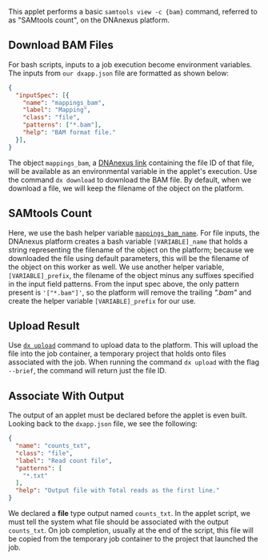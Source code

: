 This applet performs a basic `samtools view -c {bam}` command, referred to as "SAMtools count", on the DNAnexus platform.

## Download BAM Files
For bash scripts, inputs to a job execution become environment variables. The inputs from `our dxapp.json` file are formatted as shown below:
```json
{
  "inputSpec": [{
    "name": "mappings_bam",
    "label": "Mapping",
    "class": "file",
    "patterns": ["*.bam"],
    "help": "BAM format file."
  }],
}
```
The object `mappings_bam`, a [DNAnexus link](https://wiki.dnanexus.com/FAQ#What-are-DNAnexus-links,-and-how-are-they-different-from-using-the-data-object-IDs%3F)
containing the file ID of that file, will be available as an environmental variable in the applet's execution. Use the command `dx download` to download the BAM file. By default, when we download a file,
we will keep the filename of the object on the platform.
<!--SECTION: Download bam files -->

## SAMtools Count
Here, we use the bash helper variable [`mappings_bam_name`](https://wiki.dnanexus.com/Developer-Tutorials/Sample-Code?bash#Bash-app-helper-variables). For file inputs,
the DNAnexus platform creates a bash variable `[VARIABLE]_name` that holds a string representing
the filename of the object on the platform; because we downloaded the file using default parameters, this will be the filename of the object on this
worker as well. We use another helper variable, `[VARIABLE]_prefix`, the filename
of the object minus any suffixes specified in the input field patterns. From the input spec above,
the only pattern present is `'["*.bam"]'`, so the platform will remove the trailing *".bam"* and create the helper variable `[VARIABLE]_prefix` for our use.
<!--SECTION: Run samtools view -->

## Upload Result
Use [`dx upload`](https://wiki.dnanexus.com/Command-Line-Client/Index-of-dx-Commands#upload) command to upload data to the platform. This will upload the file into the
job container, a temporary project that holds onto files associated
with the job. When running the command `dx upload` with the flag `--brief`, the command will return just the
file ID.
<!--SECTION: Upload result -->
<!-- INCLUDE: {% include note.html content="While job containers are an integral part of the execution process a deeper discussion goes out of scope of a basic tutorial. Review the [Containers for Execution](https://wiki.dnanexus.com/API-Specification-v1.0.0/Containers-for-Execution) wiki page for more information." %} -->

## Associate With Output
The output of an applet must be declared before the applet is even built. Looking back to the `dxapp.json` file, we see the following:
```json
{
  "name": "counts_txt",
  "class": "file",
  "label": "Read count file",
  "patterns": [
    "*.txt"
  ],
  "help": "Output file with Total reads as the first line."
}
```
We declared a **file** type output named `counts_txt`. In the applet script, we must tell the system what file should be associated with the output `counts_txt`. On job completion, usually at the end of the script, this file will be copied from the temporary job container to the project that launched the job.  
<!--SECTION: Associate with output -->
